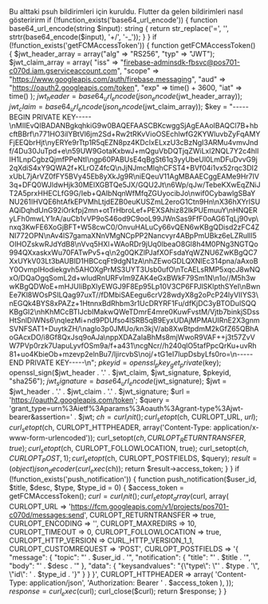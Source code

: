 
Bu alttaki psuh bildirimleri için kuruldu. Flutter da gelen bildirimleri nasıl gösteririrm if (!function_exists('base64_url_encode')) { function base64_url_encode(string $input): string { return str_replace('=', '', strtr(base64_encode($input), '+/', '-_')); } } if (!function_exists('getFCMAccessToken')) { function getFCMAccessToken() { $jwt_header_array = array("alg" => "RS256", "typ" => "JWT"); $jwt_claim_array = array( "iss" => "firebase-adminsdk-fbsvc@pos701-c070d.iam.gserviceaccount.com", "scope" => "https://www.googleapis.com/auth/firebase.messaging", "aud" => "https://oauth2.googleapis.com/token", "exp" => time() + 3600, "iat" => time() ); $jwt_header = base64_url_encode(json_encode($jwt_header_array)); $jwt_claim = base64_url_encode(json_encode($jwt_claim_array)); $key = "-----BEGIN PRIVATE KEY-----\nMIIEvQIBADANBgkqhkiG9w0BAQEFAASCBKcwggSjAgEAAoIBAQCl7B+hbcftBBrf\n771HO3ilYBtVl6jm2Sd+Rw2tRKvVioOSEchlwfG2KYWluvbZyFqAMYFjEEQbrHjt\nyERYe9rTtp1R5qEZN8pz4KDcIxELxzU3cBzNgI3ARMu4vmvJndf/4Du30JuTpd+e\n59UW9GotaKxbwJ+mQguVbDQTjqZWiLxl2NQL7Y2c4hllIH1LnpCgbzQjmfPPeNtI\ngp60PABUsE4qBgSt61q3yyUbeUl0LmDFuDvvG9j2qXdiS4xY9QWA2f+KLrOZ4fcQ\nJjNJmcMIqhCFST4+BVf04i1vx52rqc3DI2xUbL7jArVZ0fFY5BVy45Eb8yXkJg9R\niEQeuV11AgMBAAECggEAMe9Hr7IV3q+DFQ0WJldwHjk30MElXGBTQe5JX/GQU2Jt\n6Wp/qJw/TebeKXwEqZNiJT2A5prxHHECLfG9G/Ieb+QAIbNqnWfMfqZGUyocibJo\nwif0CybawlgSBaYNU261IHVQE6htAfkEPVMhLtjdEZB0euKUSZmL2eroG1Ctn9Hn\nX36hXYrISUAQiDqhdUnG92iOrkfpj2mn+otTrHbroLef+PEXSAhiz82IkPUEmuuY\nHNQERyLFh0mwLY1rA/auCb1vVP9oS46od9C9ooL99JWnSas9FfF0oAG6TqLj90vp\nxq3KwFE6XoGjBFT+W58cwC0/OnvuHALuCy66vQEN6wKBgQDisd2zFC4ZNI772OPN\nAv4lS7gamaXNnVMgNCpPP2Nancvyr4ABpPmUBkz6eLZRullI5OIHOZskwRJdYdB8\nVvq5HXl+WAoRDr9jUq0IbeaO8Gl8h4M0PNg3NGTQo994QXxaskxWu70FATwPv5+q\n2g0QKZlPJafXOFsdaYqWZNU6ZwKBgQC7XxUYkV03Lt3bAUBID1HBCcqFt9dgN1zA\nhZEwoGDLQXNlEc314pna/aAxoBY0OvmplHodiekgvh5AHOXgPrMS3UYT3Usb0ufO\nTcAELsRMP5xqcJ8wNQxO/DQaOgqSomL2d+wIudRnURFvIm9ZAK4eGxBWkF79Sm1N\n1o//M5h3wwKBgQDWoE+mHJUIiBpXlyEWGJ9F8Ep95Lp10V3CP6FPJlSKlpthSYeI\nBwnEe7Kl8WOsPSILQag97uxT//fDMbiSAEegu6crV28wdyX8g2oPcP24lyVIIYS3\nEGQk4BYS8xPAZz+1HtnnxBdRhbm3r1UcDRYRF1Fu/dfKjDC3yBTODulSQQKBgGI2\nhKhMCcBTIJcbIMakwQWeTDmrE4mre0KuwFvstM/Vjtb7binkjSDssHtSnlDiWNs6\nqIezMi+nd9PDUfso4lSRB5qB9EyxUDAjMPMAUIRnE2X3gnmSVNFSAT1+DuytkZH/\naglo3p0JMUo/kn3kjV/ab8XwBtpdmM2kGfZ65QBhAoGAcxDO/i8Gf8QxJsq9oAJa\nppXDAZaIaBhMs8mjWwoR9VAF++j3t57ZvVW7PVp0rzk7UapuLyvfOSm9a/f+a431\ncgNcr//h240qlO5tafPpcQrKu+uvRh81+uo4KbieOb+mzevp2elnBu7/ljircvbS\noj/+tG1eI7lupDsbyLfs0ro=\n-----END PRIVATE KEY-----\n"; $pkeyid = openssl_pkey_get_private($key); openssl_sign($jwt_header . '.' . $jwt_claim, $jwt_signature, $pkeyid, "sha256"); $jwt_signature = base64_url_encode($jwt_signature); $jwt = $jwt_header . '.' . $jwt_claim . '.' . $jwt_signature; $url = 'https://oauth2.googleapis.com/token'; $query = 'grant_type=urn%3Aietf%3Aparams%3Aoauth%3Agrant-type%3Ajwt-bearer&assertion=' . $jwt; $ch = curl_init(); curl_setopt($ch, CURLOPT_URL, $url); curl_setopt($ch, CURLOPT_HTTPHEADER, array('Content-Type: application/x-www-form-urlencoded')); curl_setopt($ch, CURLOPT_RETURNTRANSFER, true); curl_setopt($ch, CURLOPT_FOLLOWLOCATION, true); curl_setopt($ch, CURLOPT_POST, 1); curl_setopt($ch, CURLOPT_POSTFIELDS, $query); $result = (object) json_decoder(curl_exec($ch)); return $result->access_token; } } if (!function_exists('push_notification')) { function push_notification($user_id, $title, $desc, $type, $type_id = 0) { $access_token = getFCMAccessToken(); $curl = curl_init(); curl_setopt_array($curl, array( CURLOPT_URL => 'https://fcm.googleapis.com/v1/projects/pos701-c070d/messages:send', CURLOPT_RETURNTRANSFER => true, CURLOPT_ENCODING => '', CURLOPT_MAXREDIRS => 10, CURLOPT_TIMEOUT => 0, CURLOPT_FOLLOWLOCATION => true, CURLOPT_HTTP_VERSION => CURL_HTTP_VERSION_1_1, CURLOPT_CUSTOMREQUEST => 'POST', CURLOPT_POSTFIELDS => '{ "message": { "topic": "' . $user_id . '", "notification": { "title": "' . $title . '", "body": "' . $desc . '" }, "data": { "keysandvalues": "{\\"type\\": \\"' . $type . '\\", \\"id\\": ' . $type_id . '}" } } }', CURLOPT_HTTPHEADER => array( 'Content-Type: application/json', 'Authorization: Bearer ' . $access_token ), )); $response = curl_exec($curl); curl_close($curl); return $response; } }